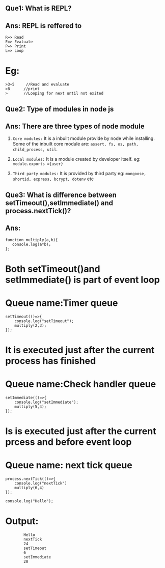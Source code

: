 ## Que1: What is REPL?
## Ans: REPL is reffered to
    R=> Read
    E=> Evaluate
    P=> Print
    L=> Loop

# Eg: 
    >3+5     //Read and evaluate
    >8      //print
    >       //Looping for next until not exited

## Que2: Type of modules in node js
## Ans: There are three types of node module

1. ```Core modules:``` It is a inbuilt module provide by node while installing.
    Some of the inbuilt core module are: ```assert, fs, os, path, child_process, util```.

2. ```Local modules:``` It is a module created by developer itself.
    eg: ```module.exports ={user}```

3. ```Third party modules:``` It is provided by third party
    eg: ```mongoose, shortid, express, bcrypt, dotenv``` etc

## Que3: What is difference between setTimeout(),setImmediate() and process.nextTick()?
## Ans: 

```
function multiply(a,b){     
   console.log(a*b);
};
```

# Both setTimeout()and setImmediate() is part of event loop

# Queue name:Timer queue
```
setTimeout(()=>{    
    console.log("setTimeout");
    multiply(2,3);
});
```

# It is executed just after the current process has finished
# Queue name:Check handler queue
```
setImmediate(()=>{   
    console.log("setImmediate");
    multiply(5,4);
});
```

# Is is executed just after the current prcess and before event loop
# Queue name: next tick queue
```
process.nextTick(()=>{    
    console.log("nextTick")
    multiply(6,4)
});
```

```
console.log("Hello");
```

# Output:
```
        Hello
        nextTick
        24
        setTimeout
        6
        setImmediate
        20
```
